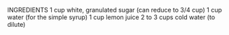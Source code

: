 INGREDIENTS
1 cup white, granulated sugar (can reduce to 3/4 cup)
1 cup water (for the simple syrup)
1 cup lemon juice
2 to 3 cups cold water (to dilute)

